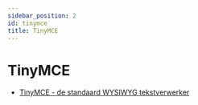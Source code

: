```yaml
---
sidebar_position: 2
id: tinymce
title: TinyMCE
---
```

# TinyMCE
- [TinyMCE - de standaard WYSIWYG
  tekstverwerker](https://docs.joomla.org/Help4.x:Editors/nl "Help4.x:Editors/nl")
